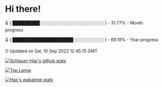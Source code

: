 # Hi there!

⏳ { █████████░░░░░░░░░░░░░░░░░░░░░ } - 31.77% - Month progress

⏳ { ████████████████████░░░░░░░░░░ } - 69.19% - Year progress

⏰ Updated on Sat, 10 Sep 2022 12:45:15 GMT


[![Schlauer-Hax's github stats](https://github-readme-stats.vercel.app/api?username=Schlauer-Hax&show_icons=true&theme=dark&count_private=true)](https://github.com/Schlauer-Hax)


[![Top Langs](https://github-readme-stats.vercel.app/api/top-langs/?username=Schlauer-Hax&layout=compact&theme=dark)](https://github.com/Schlauer-Hax?tab=repositories)


[![Hax's wakatime stats](https://github-readme-stats.vercel.app/api/wakatime?username=Hax&theme=dark)](https://wakatime.com/@Hax)

